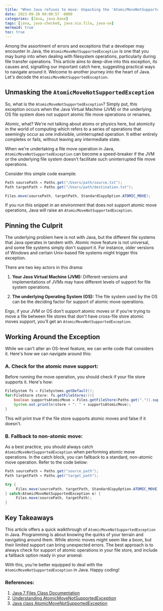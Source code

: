 ```yaml
---
title: "When Java refuses to move: Unpacking the 'AtomicMoveNotSupportedException'"
date: 2023-09-30 09:00:57 -0000
categories: [Java, java.base]
tags: [java, java-checked, java.nio.file, java-se]
mermaid: true
toc: true
---
```



Among the assortment of errors and exceptions that a developer may encounter in Java, the `AtomicMoveNotSupportedException` is one that you may bump into when dealing with filesystem operations, particularly during file transfer operations. This article aims to deep-dive into this exception, its causes and, signalling our important catch here, suggesting practical ways to navigate around it. Welcome to another journey into the heart of Java. Let's decode the `AtomicMoveNotSupportedException`.

## Unmasking the `AtomicMoveNotSupportedException`

So, what is the `AtomicMoveNotSupportedException`? Simply put, this exception occurs when the Java Virtual Machine (JVM) or the underlying OS file system does not support atomic file move operations or renames.

Atomic, what? We're not talking about atoms or physics here, but atomicity in the world of computing which refers to a series of operations that seemingly occur as one indivisible, uninterrupted operation. It either entirely completes or fails, without leaving any intermediate state. 

When we're undertaking a file move operation in Java, `AtomicMoveNotSupportedException` can become a speed-breaker if the JVM or the underlying file system doesn't facilitate such uninterrupted file move operations.

Consider this simple code example:

```java
Path sourcePath = Paths.get("/Users/path/source.txt");
Path targetPath = Paths.get("/Users/path/destination.txt");

Files.move(sourcePath, targetPath, StandardCopyOption.ATOMIC_MOVE);
```

If you run this snippet in an environment that does not support atomic move operations, Java will raise an `AtomicMoveNotSupportedException`.

## Pinning the Culprit 

The underlying problem here is not with Java, but the different file systems that Java operates in tandem with. Atomic move feature is not universal, and some file systems simply don't support it. For instance, older versions of Windows and certain Unix-based file systems might trigger this exception.

There are two key actors in this drama:

1. **Your Java Virtual Machine (JVM):** Different versions and implementations of JVMs may have different levels of support for file system operations. 

2. **The underlying Operating System (OS):** The file system used by the OS can be the deciding factor for support of atomic move operations.

Ergo, if your JVM or OS don’t support atomic moves or if you're trying to move a file between file stores that don't have cross-file store atomic moves support, you'll get an `AtomicMoveNotSupportedException`.

## Working Around the Exception

While we can't alter an OS-level feature, we can write code that considers it. Here's how we can navigate around this:

### A. Check for the atomic move support:

Before running the move operation, you should check if your file store supports it. Here's how:

```java
FileSystem fs = FileSystems.getDefault();
for(FileStore store: fs.getFileStores()){
    boolean supportsAtomicMove = Files.getFileStore(Paths.get(".")).supportsFileAttributeView("basic");
    System.out.println(store + ": " + supportsAtomicMove);
}
```

This will print true if the file store supports atomic moves and false if it doesn't.

### B. Fallback to non-atomic move:

As a best practice, you should always catch `AtomicMoveNotSupportedException` when performing atomic move operations. In the catch block, you can fallback to a standard, non-atomic move operation. Refer to the code below:

```java
Path sourcePath = Paths.get("source_path");
Path targetPath = Paths.get("target_path");

try {
     Files.move(sourcePath, targetPath, StandardCopyOption.ATOMIC_MOVE);
} catch(AtomicMoveNotSupportedException e) {
     Files.move(sourcePath, targetPath);
}
```

## Key Takeaways

This article offers a quick walkthrough of `AtomicMoveNotSupportedException` in Java. Programming is about knowing the quirks of your terrain and navigating around them. While atomic moves might seem like a boon, but their limited support can bring unexpected errors. The best approach is to always check for support of atomic operations in your file store, and include a fallback option ready in your arsenal.

With this, you’re better equipped to deal with the `AtomicMoveNotSupportedException` in Java. Happy coding!

### References:

1. [Java 7 Files Class Documentation](https://docs.oracle.com/javase/7/docs/api/java/nio/file/Files.html)
2. [Understanding AtomicMoveNotSupportedException](https://stackoverflow.com/questions/18338770/java-nio-file-how-to-correctly-handle-atomicmovenotsupportedexception)
3. [Java class AtomicMoveNotSupportedException](https://www.programcreek.com/java-api-examples/?api=java.nio.file.AtomicMoveNotSupportedException)